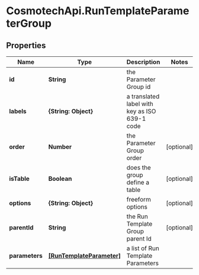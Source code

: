 # CosmotechApi.RunTemplateParameterGroup

## Properties

Name | Type | Description | Notes
------------ | ------------- | ------------- | -------------
**id** | **String** | the Parameter Group id | 
**labels** | **{String: Object}** | a translated label with key as ISO 639-1 code | 
**order** | **Number** | the Parameter Group order | [optional] 
**isTable** | **Boolean** | does the group define a table | [optional] 
**options** | **{String: Object}** | freeform options | [optional] 
**parentId** | **String** | the Run Template Group parent Id | [optional] 
**parameters** | [**[RunTemplateParameter]**](RunTemplateParameter.md) | a list of Run Template Parameters | 


